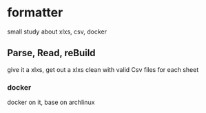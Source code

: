 # formatter
small study about xlxs, csv, docker

## Parse, Read, reBuild
give it a xlxs, get out a xlxs clean with valid Csv files for each sheet

### docker
docker on it, base on archlinux
